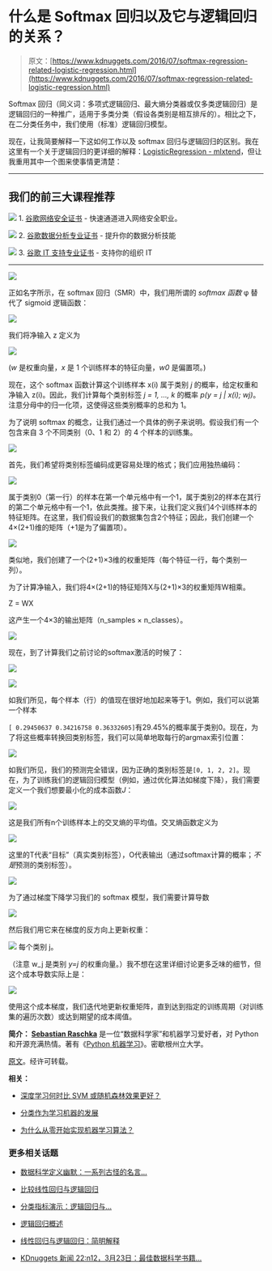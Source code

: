 # 什么是 Softmax 回归以及它与逻辑回归的关系？

> 原文：[https://www.kdnuggets.com/2016/07/softmax-regression-related-logistic-regression.html](https://www.kdnuggets.com/2016/07/softmax-regression-related-logistic-regression.html)

Softmax 回归（同义词：多项式逻辑回归、最大熵分类器或仅多类逻辑回归）是逻辑回归的一种推广，适用于多类分类（假设各类别是相互排斥的）。相比之下，在二分类任务中，我们使用（标准）逻辑回归模型。

现在，让我简要解释一下这如何工作以及 softmax 回归与逻辑回归的区别。我在这里有一个关于逻辑回归的更详细的解释：[LogisticRegression - mlxtend](http://rasbt.github.io/mlxtend/user_guide/classifier/LogisticRegression/)，但让我重用其中一个图来使事情更清楚：

* * *

## 我们的前三大课程推荐

![](../Images/0244c01ba9267c002ef39d4907e0b8fb.png) 1\. [谷歌网络安全证书](https://www.kdnuggets.com/google-cybersecurity) - 快速通道进入网络安全职业。

![](../Images/e225c49c3c91745821c8c0368bf04711.png) 2\. [谷歌数据分析专业证书](https://www.kdnuggets.com/google-data-analytics) - 提升你的数据分析技能

![](../Images/0244c01ba9267c002ef39d4907e0b8fb.png) 3\. [谷歌 IT 支持专业证书](https://www.kdnuggets.com/google-itsupport) - 支持你的组织 IT

* * *

[![](../Images/f9ab2178b82863a5f535d5fc68c71052.png)](https://github.com/rasbt/python-machine-learning-book/blob/master/faq/softmax_regression/logistic_regression_schematic.png)

正如名字所示，在 softmax 回归（SMR）中，我们用所谓的 *softmax 函数* φ 替代了 sigmoid 逻辑函数：

[![](../Images/563c1d77e93e9c16ce2d36ea50e28dc5.png)](https://github.com/rasbt/python-machine-learning-book/blob/master/faq/softmax_regression/1.png)

我们将净输入 z 定义为

[![](../Images/d6d875c14ceed22ddb6fd7edd3b8a778.png)](https://github.com/rasbt/python-machine-learning-book/blob/master/faq/softmax_regression/2.png)

(*w* 是权重向量，*x* 是 1 个训练样本的特征向量，*w0* 是偏置项。)

现在，这个 softmax 函数计算这个训练样本 x(i) 属于类别 *j* 的概率，给定权重和净输入 z(i)。因此，我们计算每个类别标签 *j = 1, ..., k* 的概率 *p(y = j | x(i); wj)*。注意分母中的归一化项，这使得这些类别概率的总和为 1。

为了说明 softmax 的概念，让我们通过一个具体的例子来说明。假设我们有一个包含来自 3 个不同类别（0、1 和 2）的 4 个样本的训练集。

[![](../Images/23f0485b8fb6cbdfdd4bbbee24d2aa8d.png)](https://github.com/rasbt/python-machine-learning-book/blob/master/faq/softmax_regression/3.png)

首先，我们希望将类别标签编码成更容易处理的格式；我们应用独热编码：

[![](../Images/70781052d5025bf09b5fb487e26961f2.png)](https://github.com/rasbt/python-machine-learning-book/blob/master/faq/softmax_regression/4.png)

属于类别0（第一行）的样本在第一个单元格中有一个1，属于类别2的样本在其行的第二个单元格中有一个1，依此类推。接下来，让我们定义我们4个训练样本的特征矩阵。在这里，我们假设我们的数据集包含2个特征；因此，我们创建一个4×(2+1)维的矩阵（+1是为了偏置项）。

[![](../Images/f6c45705f182375ba0180fef08793dfe.png)](https://github.com/rasbt/python-machine-learning-book/blob/master/faq/softmax_regression/5.png)

类似地，我们创建了一个(2+1)×3维的权重矩阵（每个特征一行，每个类别一列）。

为了计算净输入，我们将4×(2+1)的特征矩阵X与(2+1)×3的权重矩阵W相乘。

Z = WX

这产生一个4×3的输出矩阵（n_samples × n_classes）。

[![](../Images/9166d75da035d87587891f4f4d7585d5.png)](https://github.com/rasbt/python-machine-learning-book/blob/master/faq/softmax_regression/6.png)

现在，到了计算我们之前讨论的softmax激活的时候了：

[![](../Images/9ff62d7a0369f7ce71ba5fa06066e8d8.png)](https://github.com/rasbt/python-machine-learning-book/blob/master/faq/softmax_regression/7.png)

[![](../Images/81f5eadda13299d3f2f86cb2bf829b1c.png)](https://github.com/rasbt/python-machine-learning-book/blob/master/faq/softmax_regression/8.png)

如我们所见，每个样本（行）的值现在很好地加起来等于1。例如，我们可以说第一个样本

`[ 0.29450637 0.34216758 0.36332605]`有29.45%的概率属于类别0。现在，为了将这些概率转换回类别标签，我们可以简单地取每行的argmax索引位置：

[![](../Images/bc0600f0e12a2a1cafce9e75e6f3b0ef.png)](https://github.com/rasbt/python-machine-learning-book/blob/master/faq/softmax_regression/9.png)

如我们所见，我们的预测完全错误，因为正确的类别标签是`[0, 1, 2, 2]`。现在，为了训练我们的逻辑回归模型（例如，通过优化算法如梯度下降），我们需要定义一个我们想要最小化的成本函数*J*：

[![](../Images/e3bfeb7a326f23f9a395151da4ab1591.png)](https://github.com/rasbt/python-machine-learning-book/blob/master/faq/softmax_regression/10.png)

这是我们所有n个训练样本上的交叉熵的平均值。交叉熵函数定义为

[![](../Images/6944aec9fb70dff09389cbe416878974.png)](https://github.com/rasbt/python-machine-learning-book/blob/master/faq/softmax_regression/11.png)

这里的T代表“目标”（真实类别标签），O代表输出（通过softmax计算的概率；*不是*预测的类别标签）。

[![](../Images/2c2a95ee44b4571b0d77e5820be7bb51.png)](https://github.com/rasbt/python-machine-learning-book/blob/master/faq/softmax_regression/12.png)

为了通过梯度下降学习我们的 softmax 模型，我们需要计算导数

[![](../Images/06232355e2240b05d66bd77d89e4aec9.png)](https://github.com/rasbt/python-machine-learning-book/blob/master/faq/softmax_regression/13.png)

然后我们用它来在梯度的反方向上更新权重：

[![](../Images/256ab5a0ad5a3b30c58c7801f6c7e185.png)](https://github.com/rasbt/python-machine-learning-book/blob/master/faq/softmax_regression/14.png) 每个类别 j。

（注意 w_j 是类别 *y=j* 的权重向量。）我不想在这里详细讨论更多乏味的细节，但这个成本导数实际上是：

[![](../Images/2c45b481ea49ca43da98e7b2ec62ed1b.png)](https://github.com/rasbt/python-machine-learning-book/blob/master/faq/softmax_regression/15.png)

使用这个成本梯度，我们迭代地更新权重矩阵，直到达到指定的训练周期（对训练集的遍历次数）或达到期望的成本阈值。

**简介： [Sebastian Raschka](https://twitter.com/rasbt)** 是一位“数据科学家”和机器学习爱好者，对 Python 和开源充满热情。著有《[Python 机器学习](https://www.packtpub.com/big-data-and-business-intelligence/python-machine-learning)》。密歇根州立大学。

[原文](https://github.com/rasbt/python-machine-learning-book/blob/master/faq/softmax_regression.md)。经许可转载。

**相关：**

+   [深度学习何时比 SVM 或随机森林效果更好？](/2016/04/deep-learning-vs-svm-random-forest.html)

+   [分类作为学习机器的发展](/2016/04/development-classification-learning-machine.html)

+   [为什么从零开始实现机器学习算法？](/2016/05/implement-machine-learning-algorithms-scratch.html)

### 更多相关话题

+   [数据科学定义幽默：一系列古怪的名言…](https://www.kdnuggets.com/2022/02/data-science-definition-humor.html)

+   [比较线性回归与逻辑回归](https://www.kdnuggets.com/2022/11/comparing-linear-logistic-regression.html)

+   [分类指标演示：逻辑回归与…](https://www.kdnuggets.com/2022/10/classification-metrics-walkthrough-logistic-regression-accuracy-precision-recall-roc.html)

+   [逻辑回归概述](https://www.kdnuggets.com/2022/02/overview-logistic-regression.html)

+   [线性回归与逻辑回归：简明解释](https://www.kdnuggets.com/2022/03/linear-logistic-regression-succinct-explanation.html)

+   [KDnuggets 新闻 22:n12，3月23日：最佳数据科学书籍…](https://www.kdnuggets.com/2022/n12.html)
